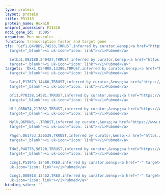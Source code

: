 ```yaml
---
type: protein
layout: protein
title: P31310
protein_name: Hoxa10
uniprot_accession: P31310
ncbi_gene_id: '15395'
organism: Mus musculus
function: transcription factor and target gene
tfs: 'Gzf1,Q4VBD9,74533,TRRUST,inferred by curator,&ensp;<a href="https://www.ncbi.nlm.nih.gov/pubmed/?term=16049025%5Buid%5D"
  target="_blank"><i uk-icon="icon: link"></i>Pubmed</a>

  Setbp1,Q9Z180,240427,TRRUST,inferred by curator,&ensp;<a href="https://www.ncbi.nlm.nih.gov/pubmed/?term=22566606%5Buid%5D"
  target="_blank"><i uk-icon="icon: link"></i>Pubmed</a>'
targets: 'Dkk1,O54908,13380,TRRUST,inferred by curator,&ensp;<a href="https://www.ncbi.nlm.nih.gov/pubmed/?term=17234739%5Buid%5D"
  target="_blank"><i uk-icon="icon: link"></i>Pubmed</a>

  Gata1,P17679,14460,TRRUST,inferred by curator,&ensp;<a href="https://www.ncbi.nlm.nih.gov/pubmed/?term=17234739%5Buid%5D"
  target="_blank"><i uk-icon="icon: link"></i>Pubmed</a>

  Gfi1,P70338,14581,TRRUST,inferred by curator,&ensp;<a href="https://www.ncbi.nlm.nih.gov/pubmed/?term=17234739%5Buid%5D"
  target="_blank"><i uk-icon="icon: link"></i>Pubmed</a>

  Hlf,Q8BW74,217082,TRRUST,inferred by curator,&ensp;<a href="https://www.ncbi.nlm.nih.gov/pubmed/?term=17234739%5Buid%5D"
  target="_blank"><i uk-icon="icon: link"></i>Pubmed</a>

  Mylk,Q6PDN3,-,TRRUST,inferred by curator,&ensp;<a href="https://www.ncbi.nlm.nih.gov/pubmed/?term=15886193%5Buid%5D"
  target="_blank"><i uk-icon="icon: link"></i>Pubmed</a>

  Phgdh,Q61753,236539,TRRUST,inferred by curator,&ensp;<a href="https://www.ncbi.nlm.nih.gov/pubmed/?term=19778996%5Buid%5D"
  target="_blank"><i uk-icon="icon: link"></i>Pubmed</a>

  Tdo2,P48776,56720,TRRUST,inferred by curator,&ensp;<a href="https://www.ncbi.nlm.nih.gov/pubmed/?term=20959529%5Buid%5D"
  target="_blank"><i uk-icon="icon: link"></i>Pubmed</a>

  Ccng1,P51945,12450,TRED,inferred by curator,&ensp;<a href="-" target="_blank"><i
  uk-icon="icon: link"></i>Pubmed</a>

  Ccng2,O08918,12452,TRED,inferred by curator,&ensp;<a href="-" target="_blank"><i
  uk-icon="icon: link"></i>Pubmed</a>'
binding_sites: ''
---
```


